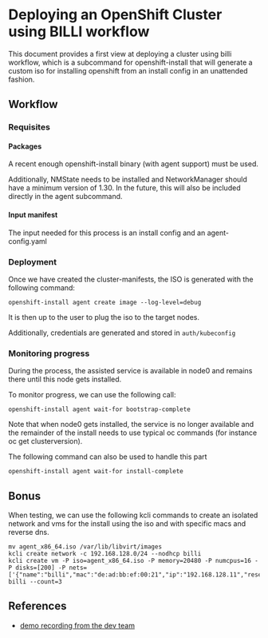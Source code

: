 # **Deploying an OpenShift Cluster using BILLI workflow**

This document provides a first view at deploying a cluster using billi workflow, which is a subcommand for openshift-install that will generate a custom iso for installing openshift from an install config in an unattended fashion.

## **Workflow**

### **Requisites**

#### **Packages**

A recent enough openshift-install binary (with agent support) must be used.

Additionally, NMState needs to be installed and NetworkManager should have a minimum version of 1.30. In the future, this will also be included directly in the agent subcommand.

#### **Input manifest**

The input needed for this process is an install config and an agent-config.yaml

### **Deployment**

Once we have created the cluster-manifests, the ISO is generated with the following command:

```
openshift-install agent create image --log-level=debug
```

It is then up to the user to plug the iso to the target nodes.

Additionally, credentials are generated and stored in `auth/kubeconfig`

### **Monitoring progress**

During the process, the assisted service is available in node0 and remains there until this node gets installed.

To monitor progress, we can use the following call:

```
openshift-install agent wait-for bootstrap-complete
```

Note that when node0 gets installed, the service is no longer available and the remainder of the install needs to use typical oc commands (for instance oc get clusterversion).

The following command can also be used to handle this part

```
openshift-install agent wait-for install-complete
```


## **Bonus**

When testing, we can use the following kcli commands to create an isolated network and vms for the install using the iso and with specific macs and reverse dns.

```
mv agent_x86_64.iso /var/lib/libvirt/images
kcli create network -c 192.168.128.0/24 --nodhcp billi
kcli create vm -P iso=agent_x86_64.iso -P memory=20480 -P numcpus=16 -P disks=[200] -P nets=['{"name":"billi","mac":"de:ad:bb:ef:00:21","ip":"192.168.128.11","reservedns":"true"}'] billi --count=3
```

## **References**

- [demo recording from the dev team](https://drive.google.com/file/d/1cUX0KjaTH1IpBoYeC8lzdfJomCzaHPvh/view?usp=sharing)
